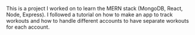 This is a project I worked on to learn the MERN stack (MongoDB, React, Node, Express).
I followed a tutorial on how to make an app to track workouts and how to handle different accounts to have separate workouts for each account.
